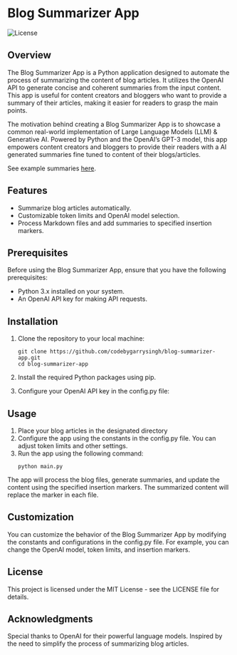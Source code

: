 # Blog Summarizer App

![License](https://img.shields.io/badge/License-MIT-green.svg)

## Overview

The Blog Summarizer App is a Python application designed to automate the process of summarizing the content of blog articles. It utilizes the OpenAI API to generate concise and coherent summaries from the input content. This app is useful for content creators and bloggers who want to provide a summary of their articles, making it easier for readers to grasp the main points.

The motivation behind creating a Blog Summarizer App is to showcase a common real-world implementation of Large Language Models (LLM) & Generative AI. Powered by Python and the OpenAI’s GPT-3 model, this app empowers content creators and bloggers to provide their readers with a AI generated summaries fine tuned to content of their blogs/articles.

See example summaries <a href="https://codebygarrysingh.github.io/CElegansUnlocksTheSecretsOfSuperintelligence" target="_blank">here</a>.

## Features

- Summarize blog articles automatically.
- Customizable token limits and OpenAI model selection.
- Process Markdown files and add summaries to specified insertion markers.

## Prerequisites

Before using the Blog Summarizer App, ensure that you have the following prerequisites:

- Python 3.x installed on your system.
- An OpenAI API key for making API requests.

## Installation

1. Clone the repository to your local machine:

   ```shell
   git clone https://github.com/codebygarrysingh/blog-summarizer-app.git
   cd blog-summarizer-app
2. Install the required Python packages using pip.
3. Configure your OpenAI API key in the config.py file:

## Usage

1. Place your blog articles in the designated directory
2. Configure the app using the constants in the config.py file. You can adjust token limits and other settings.
3. Run the app using the following command:
    ```shell
    python main.py

The app will process the blog files, generate summaries, and update the content using the specified insertion markers. The summarized content will replace the marker in each file.

## Customization

You can customize the behavior of the Blog Summarizer App by modifying the constants and configurations in the config.py file. For example, you can change the OpenAI model, token limits, and insertion markers.

## License

This project is licensed under the MIT License - see the LICENSE file for details.

## Acknowledgments

Special thanks to OpenAI for their powerful language models.
Inspired by the need to simplify the process of summarizing blog articles.

